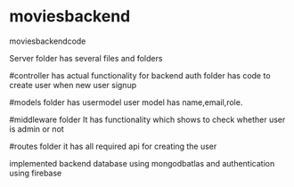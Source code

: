 # moviesbackend
moviesbackendcode

Server folder has several files and folders

#controller has actual functionality for backend
auth folder has code to create user when new user signup

#models folder has usermodel 
user model has name,email,role.

#middleware folder
It has functionality which shows to check whether user is admin or not

#routes folder
it has all required api for creating the user


implemented backend database using mongodbatlas and authentication using firebase
